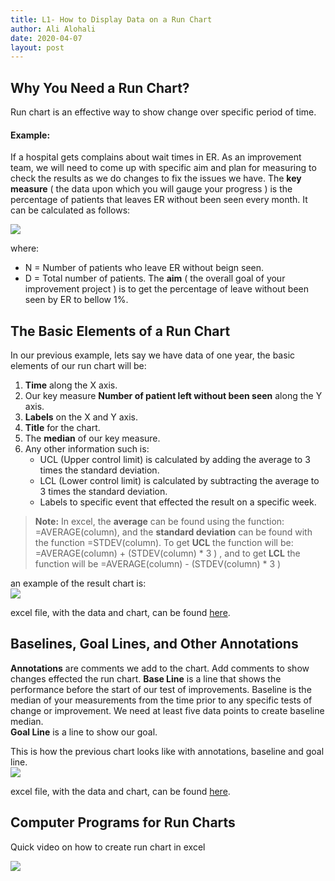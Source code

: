 ```yaml
---
title: L1- How to Display Data on a Run Chart
author: Ali Alohali
date: 2020-04-07
layout: post
---
```



## Why You Need a Run Chart?

Run chart is an effective way to show change over specific period of time.

#### Example:

If a hospital gets complains about wait times in ER. As an improvement team, we will need to come up with specific aim and plan for measuring to check the results as we do changes to fix the issues we have. 
The **key measure** ( the data upon which you will gauge your progress ) is the percentage of patients that leaves ER without been seen every month. It can be calculated as follows:

![](/IHI-QI104/img/L1-eq1.jpg)

where:
 - N = Number of patients who leave ER without beign seen.
 - D = Total number of patients.
The **aim** ( the overall goal of your improvement project ) is to get the percentage of leave without been seen by ER to bellow 1%.

## The Basic Elements of a Run Chart
In our previous example, lets say we have data of one year, the basic elements of our run chart will be:

 1. **Time** along the X axis.
 2. Our key measure **Number of patient left without been seen** along the Y axis.
 3. **Labels** on the X and Y axis.
 4. **Title** for the chart.
 5. The **median** of our key measure.
 6. Any other information such is:
	 - UCL (Upper control limit) is calculated by adding the average to 3 times the standard deviation.
	 - LCL (Lower control limit) is calculated by subtracting the average to 3 times the standard deviation.
	 - Labels to specific event that effected the result on a specific week.

> **Note:** In excel, the **average** can be found using the function: =AVERAGE(column), and the **standard deviation** can be found with the function =STDEV(column). To get **UCL** the function will be:  
> =AVERAGE(column) + (STDEV(column) * 3 ) , and to get **LCL** the function will be =AVERAGE(column) - (STDEV(column) * 3 )

an example of the result chart is:  
![](/IHI-QI104/img/L1-1.jpg)  

excel file, with the data and chart, can be found [here](/IHI-QI104/xlsx/L1-1.xlsx).


## Baselines, Goal Lines, and Other Annotations
**Annotations** are comments we add to the chart. Add comments to show changes effected the run chart.
**Base Line**  is a line that shows the performance before the start of our test of improvements. Baseline is the median of your measurements from the time prior to any specific tests of change or improvement. We need at least five data points to create baseline median.  
**Goal Line** is a line to show our goal.

This is how the previous chart looks like with annotations, baseline and goal line.  
![](/IHI-QI104/img/L1-2.jpg)  

excel file, with the data and chart, can be found [here](/IHI-QI104/xlsx/L1-2.xlsx).

## Computer Programs for Run Charts
Quick video on how to create run chart in excel

[![](http://img.youtube.com/vi/lUp_TwMdj8k/0.jpg)](http://www.youtube.com/watch?v=lUp_TwMdj8k)